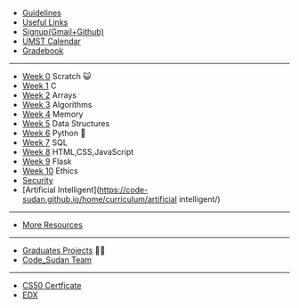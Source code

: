 * [Guidelines](https://code-sudan.github.io/home/curriculum/other/Guidelines/)
* [Useful Links](https://code-sudan.github.io/home/curriculum/other/usefullinks/)
* [Signup(Gmail+Github)](https://code-sudan.github.io/home/curriculum/other/Signup(Gmail+Github)/)
* [UMST Calendar](https://code-sudan.github.io/home/curriculum/other/FoundationProgramAl-GadarifCalendar/)
* [Gradebook](https://cs50.me/cs50x)
<!-- * [Batches](https://code-sudan.github.io/home/curriculum/other/batches/) -->

***
* [Week 0](https://code-sudan.github.io/home/curriculum/0/) Scratch 😺
* [Week 1](https://code-sudan.github.io/home/curriculum/1/) C
* [Week 2](https://code-sudan.github.io/home/curriculum/2/) Arrays
* [Week 3](https://code-sudan.github.io/home/curriculum/3/) Algorithms
* [Week 4](https://code-sudan.github.io/home/curriculum/4/) Memory
* [Week 5](https://code-sudan.github.io/home/curriculum/5/) Data Structures
* [Week 6](https://code-sudan.github.io/home/curriculum/6/) Python  🐍
* [Week 7](https://code-sudan.github.io/home/curriculum/7/) SQL
* [Week 8](https://code-sudan.github.io/home/curriculum/8/) HTML,CSS,JavaScript 
* [Week 9](https://code-sudan.github.io/home/curriculum/9/) Flask 
* [Week 10](https://code-sudan.github.io/home/curriculum/10/) Ethics
* [Security](https://code-sudan.github.io/home/curriculum/security/) 
* [Artificial Intelligent](https://code-sudan.github.io/home/curriculum/artificial intelligent/) 

***
* [More Resources](https://code-sudan.github.io/home/curriculum/other/MoreResources/)


***
* [Graduates Projects](https://code-sudan.github.io/home/curriculum/other/graduates/) 🧑‍🎓
* [Code_Sudan Team](https://code-sudan.github.io/home/curriculum/other/team/)


***



<!--* [Students Feedback](https://code-sudan.github.io/home/curriculum/other/feedback/) -->
* [CS50 Certficate ](https://code-sudan.github.io/home/curriculum/other/cs50Certficate/)
* [EDX ](https://courses.edx.org/courses/course-v1:HarvardX+CS50+X/course/)





